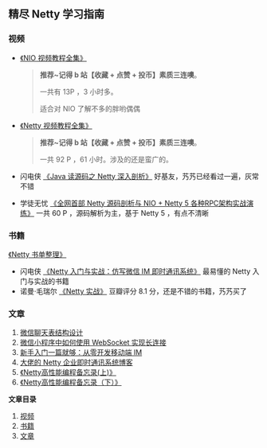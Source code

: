 
## 精尽 Netty 学习指南 <!-- {docsify-ignore-all} -->

### 视频

- [《NIO 视频教程全集》](https://www.bilibili.com/video/av59543731/?pikaqiu)

  > **推荐~记得 b 站【收藏 + 点赞 + 投币】素质三连噢**。
  >
  > 一共有 13P ，3 小时多。
  >
  > 适合对 NIO 了解不多的胖哟偶偶

- [《Netty 视频教程全集》](https://www.bilibili.com/video/av59683486?pikaqiu)

  > **推荐~记得 b 站【收藏 + 点赞 + 投币】素质三连噢**。
  >
  > 一共 92 P ，61 小时。涉及的还是蛮广的。

- 闪电侠 [《Java 读源码之 Netty 深入剖析》](https://coding.imooc.com/class/ds/230) 好基友，艿艿已经看过一遍，灰常不错

- 学徒无忧 [《全网首部 Netty 源码剖析与 NIO + Netty 5 各种RPC架构实战演练》](https://www.bilibili.com/video/av33238175) 一共 60 P ，源码解析为主，基于 Netty 5 ，有点不清晰

### 书籍

[《Netty 书单整理》](http://www.iocoder.cn/Books/Netty-books-recommended)

- 闪电侠 [《Netty 入门与实战：仿写微信 IM 即时通讯系统》](https://juejin.im/book/5b4bc28bf265da0f60130116?referrer=5904c637b123db3ee479d923) 最易懂的 Netty 入门与实战的书籍
- 诺曼·毛瑞尔 [《Netty 实战》](https://union-click.jd.com/jdc?d=RakFcl) 豆瓣评分 8.1 分，还是不错的书籍，艿艿买了

### 文章

1. [微信聊天表结构设计](https://wenku.baidu.com/view/b7c83e54ba0d4a7302763acf.html)
2. [微信小程序中如何使用 WebSocket 实现长连接](https://www.cnblogs.com/imstudy/p/9224604.html)
3. [新手入门一篇就够：从零开发移动端 IM](http://www.52im.net/thread-464-1-1.html)
4. [大佬的 Netty 企业即时通讯系统博客](http://www.cookqq.com/listBlog.action?type=8a10a5f34e38beab014e4cd6b9e801cf)
5. [《Netty高性能编程备忘录(上)》](http://calvin1978.blogcn.com/articles/netty-performance.html)
6. [《Netty高性能编程备忘录（下）》](http://calvin1978.blogcn.com/articles/netty-performance2.html)

**文章目录**

1. [视频](http://svip.iocoder.cn/Netty/tutorials/#视频)
2. [书籍](http://svip.iocoder.cn/Netty/tutorials/#书籍)
3. [文章](http://svip.iocoder.cn/Netty/tutorials/#文章)


